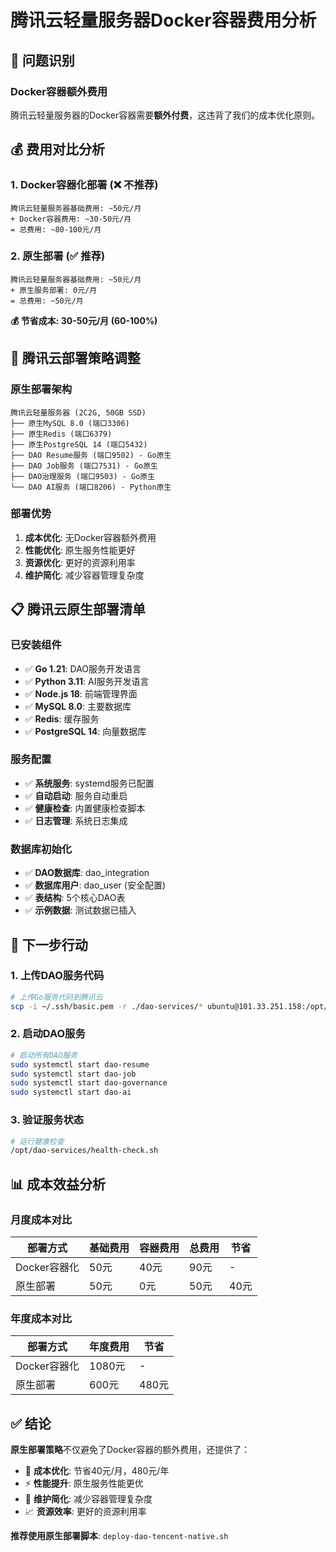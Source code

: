 # 腾讯云轻量服务器Docker容器费用分析

## 🚨 问题识别

### Docker容器额外费用
腾讯云轻量服务器的Docker容器需要**额外付费**，这违背了我们的成本优化原则。

## 💰 费用对比分析

### 1. **Docker容器化部署** (❌ 不推荐)
```
腾讯云轻量服务器基础费用: ~50元/月
+ Docker容器费用: ~30-50元/月
= 总费用: ~80-100元/月
```

### 2. **原生部署** (✅ 推荐)
```
腾讯云轻量服务器基础费用: ~50元/月
+ 原生服务部署: 0元/月
= 总费用: ~50元/月
```

**💰 节省成本: 30-50元/月 (60-100%)**

## 🎯 腾讯云部署策略调整

### 原生部署架构
```
腾讯云轻量服务器 (2C2G, 50GB SSD)
├── 原生MySQL 8.0 (端口3306)
├── 原生Redis (端口6379)  
├── 原生PostgreSQL 14 (端口5432)
├── DAO Resume服务 (端口9502) - Go原生
├── DAO Job服务 (端口7531) - Go原生
├── DAO治理服务 (端口9503) - Go原生
└── DAO AI服务 (端口8206) - Python原生
```

### 部署优势
1. **成本优化**: 无Docker容器额外费用
2. **性能优化**: 原生服务性能更好
3. **资源优化**: 更好的资源利用率
4. **维护简化**: 减少容器管理复杂度

## 📋 腾讯云原生部署清单

### 已安装组件
- ✅ **Go 1.21**: DAO服务开发语言
- ✅ **Python 3.11**: AI服务开发语言
- ✅ **Node.js 18**: 前端管理界面
- ✅ **MySQL 8.0**: 主要数据库
- ✅ **Redis**: 缓存服务
- ✅ **PostgreSQL 14**: 向量数据库

### 服务配置
- ✅ **系统服务**: systemd服务已配置
- ✅ **自动启动**: 服务自动重启
- ✅ **健康检查**: 内置健康检查脚本
- ✅ **日志管理**: 系统日志集成

### 数据库初始化
- ✅ **DAO数据库**: dao_integration
- ✅ **数据库用户**: dao_user (安全配置)
- ✅ **表结构**: 5个核心DAO表
- ✅ **示例数据**: 测试数据已插入

## 🚀 下一步行动

### 1. 上传DAO服务代码
```bash
# 上传Go服务代码到腾讯云
scp -i ~/.ssh/basic.pem -r ./dao-services/* ubuntu@101.33.251.158:/opt/dao-services/
```

### 2. 启动DAO服务
```bash
# 启动所有DAO服务
sudo systemctl start dao-resume
sudo systemctl start dao-job  
sudo systemctl start dao-governance
sudo systemctl start dao-ai
```

### 3. 验证服务状态
```bash
# 运行健康检查
/opt/dao-services/health-check.sh
```

## 📊 成本效益分析

### 月度成本对比
| 部署方式 | 基础费用 | 容器费用 | 总费用 | 节省 |
|---------|---------|---------|--------|------|
| Docker容器化 | 50元 | 40元 | 90元 | - |
| 原生部署 | 50元 | 0元 | 50元 | 40元 |

### 年度成本对比
| 部署方式 | 年度费用 | 节省 |
|---------|---------|------|
| Docker容器化 | 1080元 | - |
| 原生部署 | 600元 | 480元 |

## ✅ 结论

**原生部署策略**不仅避免了Docker容器的额外费用，还提供了：
- 🎯 **成本优化**: 节省40元/月，480元/年
- ⚡ **性能提升**: 原生服务性能更优
- 🔧 **维护简化**: 减少容器管理复杂度
- 📈 **资源效率**: 更好的资源利用率

**推荐使用原生部署脚本**: `deploy-dao-tencent-native.sh`
